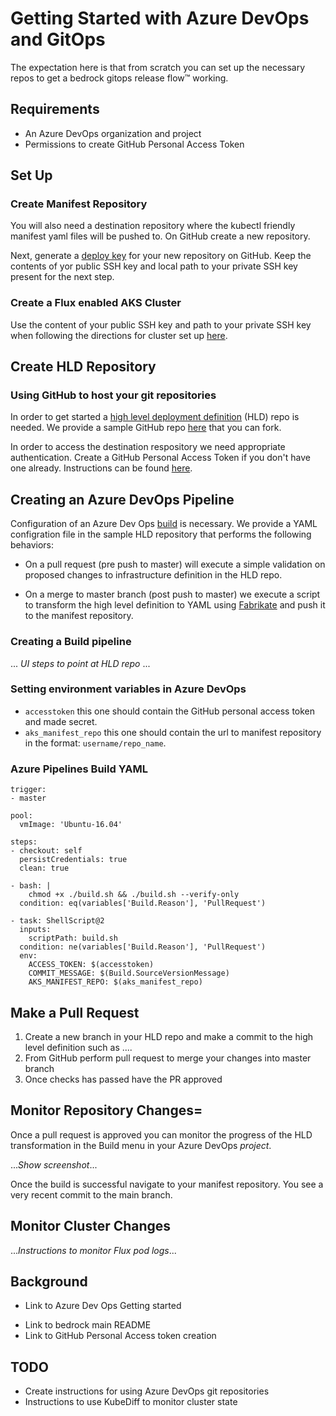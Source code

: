 # Getting Started with Azure DevOps and GitOps  
The expectation here is that from scratch you can set up the necessary repos to get a bedrock gitops release flow™ working. 

## Requirements
+ An Azure DevOps organization and project
+ Permissions to create GitHub Personal Access Token

## Set Up

### Create Manifest Repository
You will also need a destination repository where the kubectl friendly manifest yaml files will be pushed to. On GitHub create a new repository. 

Next, generate a [deploy key]() for your new repository on GitHub. Keep the contents of yor public SSH key and local path to your private SSH key present for the next step.

### Create a Flux enabled AKS Cluster
Use the content of your public SSH key and path to your private SSH key when following the directions for cluster set up [here](https://github.com/Microsoft/bedrock/tree/master/cluster).


## Create HLD Repository
### Using GitHub to host your git repositories
In order to get started a [high level deployment definition]() (HLD) repo is needed. We provide a sample GitHub repo [here]() that you can fork.

 In order to access the destination respository we need appropriate authentication. Create a GitHub Personal Access Token if you don't have one already. Instructions can be found [here](https://help.github.com/articles/creating-a-personal-access-token-for-the-command-line/).

## Creating an Azure DevOps Pipeline
Configuration of an Azure Dev Ops [build]() is necessary. We provide a YAML configration file in the sample HLD repository that performs the following behaviors:

+ On a pull request (pre push to master) will execute a simple validation on proposed changes to infrastructure definition in the HLD repo.

+ On a merge to master branch (post push to master) we execute a script to transform the high level definition to YAML using [Fabrikate]() and push it to the manifest repository.

### Creating a Build pipeline
... _UI steps to point at HLD repo_ ...

### Setting environment variables in Azure DevOps
+ `accesstoken` this one should contain the GitHub personal access token and made secret.
+ `aks_manifest_repo` this one should contain the url to manifest repository in the format: `username/repo_name`.

### Azure Pipelines Build YAML
```
trigger:
- master

pool:
  vmImage: 'Ubuntu-16.04'

steps:
- checkout: self
  persistCredentials: true
  clean: true

- bash: |
    chmod +x ./build.sh && ./build.sh --verify-only
  condition: eq(variables['Build.Reason'], 'PullRequest')

- task: ShellScript@2
  inputs:
    scriptPath: build.sh
  condition: ne(variables['Build.Reason'], 'PullRequest')
  env:
    ACCESS_TOKEN: $(accesstoken)
    COMMIT_MESSAGE: $(Build.SourceVersionMessage)
    AKS_MANIFEST_REPO: $(aks_manifest_repo)

```

## Make a Pull Request
1. Create a new branch in your HLD repo and make a commit to the high level definition such as ....
2. From GitHub perform pull request to merge your changes into master branch
3. Once checks has passed have the PR approved 

## Monitor Repository Changes=
Once a pull request is approved you can monitor the progress of the HLD transformation in the Build menu in your Azure DevOps _project_.

..._Show screenshot_... 

Once the build is successful navigate to your manifest repository. You see a very recent commit to the main branch.

## Monitor Cluster Changes
..._Instructions to monitor Flux pod logs_...



## Background
* Link to Azure Dev Ops Getting started
+ Link to bedrock main README
+ Link to GitHub Personal Access token creation

## TODO
+ Create instructions for using Azure DevOps git repositories
+ Instructions to use KubeDiff to monitor cluster state
